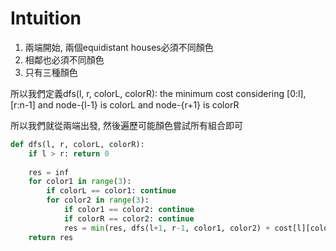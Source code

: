# Intuition

1. 兩端開始, 兩個equidistant houses必須不同顏色
2. 相鄰也必須不同顏色
3. 只有三種顏色

所以我們定義dfs(l, r, colorL, colorR): the minimum cost considering [0:l], [r:n-1] and node-{l-1} is colorL and node-{r+1} is colorR


所以我們就從兩端出發, 然後遍歷可能顏色嘗試所有組合即可

```py
def dfs(l, r, colorL, colorR):
    if l > r: return 0
    
    res = inf
    for color1 in range(3):
        if colorL == color1: continue
        for color2 in range(3):
            if color1 == color2: continue
            if colorR == color2: continue
            res = min(res, dfs(l+1, r-1, color1, color2) + cost[l][color1] + cost[r][color2])
    return res
```